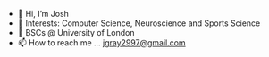 - 👋 Hi, I’m Josh
- 👀 Interests: Computer Science, Neuroscience and Sports Science
- 🌱 BSCs @ University of London
- 📫 How to reach me ... jgray2997@gmail.com

<!---
neongra/neongra is a ✨ special ✨ repository because its `README.md` (this file) appears on your GitHub profile.
You can click the Preview link to take a look at your changes.
--->
